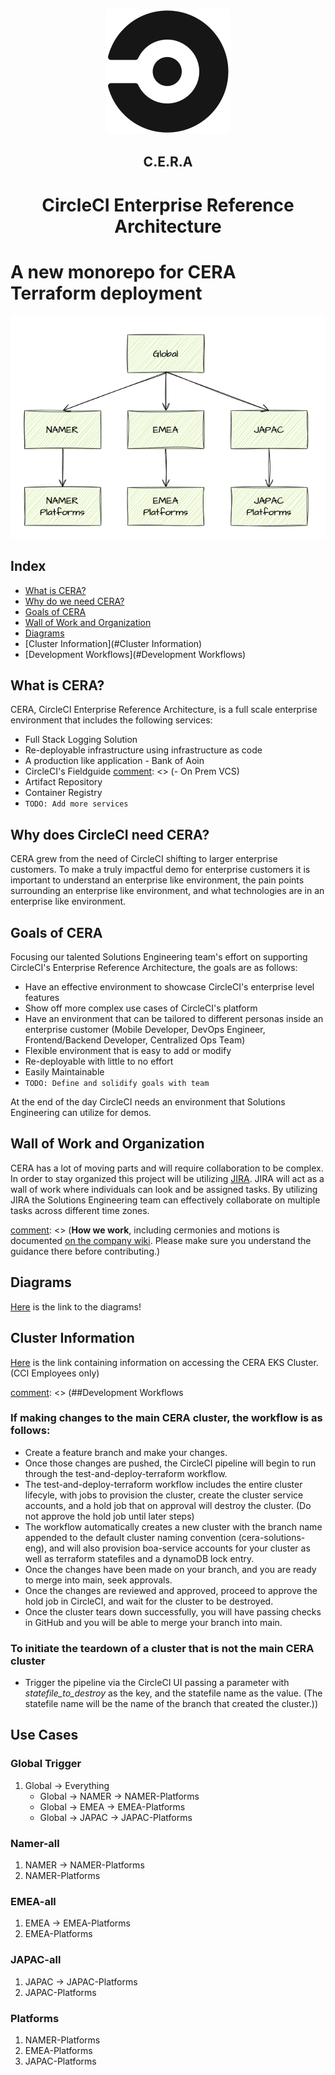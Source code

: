 <p align="center">
  <img width="200" height="200" src="./.img/circleci_logo.png">
</p>

<h2 align="center" >C.E.R.A</h1>
<h1 align="center" >CircleCI Enterprise Reference Architecture</h1>

# A new monorepo for CERA Terraform deployment

![Screenshot](./.img/tree.png)


## Index
- [What is CERA?](#What-is-CERA?)
- [Why do we need CERA?](#Why-do-we-need-CERA?)
- [Goals of CERA](#Goals-of-CERA)
- [Wall of Work and Organization](#Wall-of-Work-and-Organization)
- [Diagrams](#Diagrams)
- [Cluster Information](#Cluster Information)
- [Development Workflows](#Development Workflows)


## What is CERA?
CERA, CircleCI Enterprise Reference Architecture, is a full scale enterprise environment that includes the following services:

[comment]: <> (- CircleCI Server running on Kubernetes)
[comment]: <> (- CircleCI Runners deployed on VMs and Kubernetes)
- Full Stack Logging Solution
- Re-deployable infrastructure using infrastructure as code
- A production like application - Bank of Aoin
- CircleCI's Fieldguide
[comment]: <> (- On Prem VCS)
- Artifact Repository
- Container Registry
- `TODO: Add more services`


## Why does CircleCI need CERA?
CERA grew from the need of CircleCI shifting to larger enterprise customers. To make a truly impactful demo for enterprise customers it is important to understand an enterprise like environment, the pain points surrounding an enterprise like environment,
and what technologies are in an enterprise like environment.


## Goals of CERA
Focusing our talented Solutions Engineering team's effort on supporting CircleCI's Enterprise Reference Architecture, the goals are as follows:

- Have an effective environment to showcase CircleCI's enterprise level features
- Show off more complex use cases of CircleCI's platform
- Have an environment that can be tailored to different personas inside an enterprise customer (Mobile Developer, DevOps Engineer, Frontend/Backend Developer, Centralized Ops Team)
- Flexible environment that is easy to add or modify
- Re-deployable with little to no effort
- Easily Maintainable
- `TODO: Define and solidify goals with team`

At the end of the day CircleCI needs an environment that Solutions Engineering can utilize for demos.


## Wall of Work and Organization
CERA has a lot of moving parts and will require collaboration to be complex. In order to stay organized this project will be utilizing [JIRA](https://circleci.atlassian.net/jira/software/projects/SE/boards/392).
JIRA will act as a wall of work where individuals can look and be assigned tasks. By utilizing JIRA the Solutions Engineering team can effectively collaborate on multiple tasks across different time zones.

[comment]: <> (**How we work**, including cermonies and motions is documented [on the company wiki](https://circleci.atlassian.net/wiki/spaces/CE/pages/6576177159/Tracking+Dev+Work+in+Solutions). Please make sure you understand the guidance there before contributing.)

## Diagrams
[Here](https://drive.google.com/file/d/1hYCSr-1dme95koshN_0nmEKLA9JI3yEs/view?usp=sharing) is the link to the diagrams!

## Cluster Information
[Here](https://circleci.atlassian.net/wiki/spaces/CE/pages/6582469344/CERA+Customer+Engineering+Cluster+Details) is the link containing information on accessing the CERA EKS Cluster. (CCI Employees only)


[comment]: <> (##Development Workflows

### If making changes to the main CERA cluster, the workflow is as follows:

- Create a feature branch and make your changes.
- Once those changes are pushed, the CircleCI pipeline will begin to run through the test-and-deploy-terraform workflow.
- The test-and-deploy-terraform workflow includes the entire cluster lifecyle, with jobs to provision the cluster, 
   create the cluster service accounts, and a hold job that on approval will destroy the cluster. (Do not approve the hold job until later steps)
- The workflow automatically creates a new cluster with the branch name appended to the default cluster naming convention (cera-solutions-eng),
   and will also provision boa-service accounts for your cluster as well as terraform statefiles and a dynamoDB lock entry.
- Once the changes have been made on your branch, and you are ready to merge into main, seek approvals.
- Once the changes are reviewed and approved, proceed to approve the hold job in CircleCI, and wait for the cluster to be destroyed.
- Once the cluster tears down successfully, you will have passing checks in GitHub and you will be able to merge your branch into main.

### To initiate the teardown of a cluster that is not the main CERA cluster

- Trigger the pipeline via the CircleCI UI passing a parameter with *statefile_to_destroy* as the key, and the statefile name as the value. (The statefile name will be the name of the branch that created the cluster.))


## Use Cases

### Global Trigger
1. Global -> Everything
    * Global -> NAMER -> NAMER-Platforms
    * Global -> EMEA -> EMEA-Platforms
    * Global -> JAPAC -> JAPAC-Platforms

### Namer-all
1. NAMER -> NAMER-Platforms
2. NAMER-Platforms

### EMEA-all
1. EMEA -> EMEA-Platforms
2. EMEA-Platforms

### JAPAC-all
1. JAPAC -> JAPAC-Platforms
2. JAPAC-Platforms

### Platforms
1. NAMER-Platforms
2. EMEA-Platforms
3. JAPAC-Platforms



